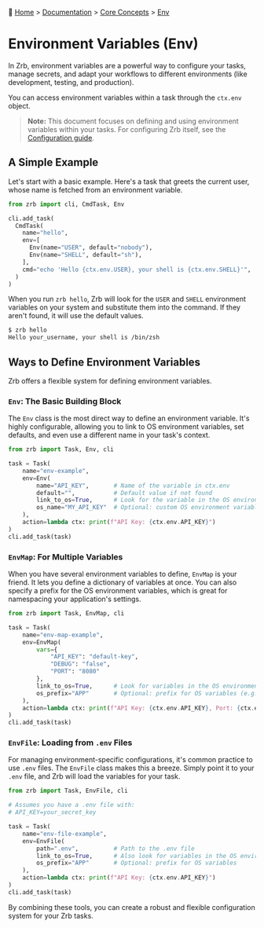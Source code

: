🔖 [Home](../../../README.md) > [Documentation](../../README.md) > [Core Concepts](../README.md) > [Env](./README.md)

# Environment Variables (Env)

In Zrb, environment variables are a powerful way to configure your tasks, manage secrets, and adapt your workflows to different environments (like development, testing, and production).

You can access environment variables within a task through the `ctx.env` object.

> **Note:** This document focuses on defining and using environment variables within your tasks. For configuring Zrb itself, see the [Configuration guide](../../installation-and-configuration/configuration/README.md).

## A Simple Example

Let's start with a basic example. Here's a task that greets the current user, whose name is fetched from an environment variable.

```python
from zrb import cli, CmdTask, Env

cli.add_task(
  CmdTask(
    name="hello",
    env=[
      Env(name="USER", default="nobody"),
      Env(name="SHELL", default="sh"),
    ],
    cmd="echo 'Hello {ctx.env.USER}, your shell is {ctx.env.SHELL}'",
  )
)
```

When you run `zrb hello`, Zrb will look for the `USER` and `SHELL` environment variables on your system and substitute them into the command. If they aren't found, it will use the default values.

```sh
$ zrb hello
Hello your_username, your shell is /bin/zsh
```

## Ways to Define Environment Variables

Zrb offers a flexible system for defining environment variables.

### `Env`: The Basic Building Block

The `Env` class is the most direct way to define an environment variable. It's highly configurable, allowing you to link to OS environment variables, set defaults, and even use a different name in your task's context.

```python
from zrb import Task, Env, cli

task = Task(
    name="env-example",
    env=Env(
        name="API_KEY",       # Name of the variable in ctx.env
        default="",           # Default value if not found
        link_to_os=True,      # Look for the variable in the OS environment
        os_name="MY_API_KEY"  # Optional: custom OS environment variable name
    ),
    action=lambda ctx: print(f"API Key: {ctx.env.API_KEY}")
)
cli.add_task(task)
```

### `EnvMap`: For Multiple Variables

When you have several environment variables to define, `EnvMap` is your friend. It lets you define a dictionary of variables at once. You can also specify a prefix for the OS environment variables, which is great for namespacing your application's settings.

```python
from zrb import Task, EnvMap, cli

task = Task(
    name="env-map-example",
    env=EnvMap(
        vars={
            "API_KEY": "default-key",
            "DEBUG": "false",
            "PORT": "8080"
        },
        link_to_os=True,      # Look for variables in the OS environment
        os_prefix="APP"       # Optional: prefix for OS variables (e.g., APP_API_KEY)
    ),
    action=lambda ctx: print(f"API Key: {ctx.env.API_KEY}, Port: {ctx.env.PORT}")
)
cli.add_task(task)
```

### `EnvFile`: Loading from `.env` Files

For managing environment-specific configurations, it's common practice to use `.env` files. The `EnvFile` class makes this a breeze. Simply point it to your `.env` file, and Zrb will load the variables for your task.

```python
from zrb import Task, EnvFile, cli

# Assumes you have a .env file with:
# API_KEY=your_secret_key

task = Task(
    name="env-file-example",
    env=EnvFile(
        path=".env",          # Path to the .env file
        link_to_os=True,      # Also look for variables in the OS environment
        os_prefix="APP"       # Optional: prefix for OS variables
    ),
    action=lambda ctx: print(f"API Key: {ctx.env.API_KEY}")
)
cli.add_task(task)
```

By combining these tools, you can create a robust and flexible configuration system for your Zrb tasks.